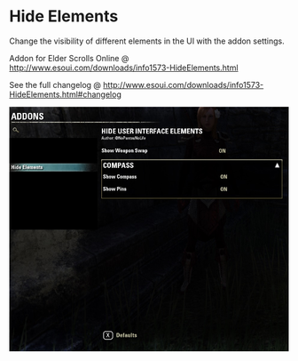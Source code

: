 # Hide Elements
Change the visibility of different elements in the UI with the addon settings.

Addon for Elder Scrolls Online @ http://www.esoui.com/downloads/info1573-HideElements.html

See the full changelog @ http://www.esoui.com/downloads/info1573-HideElements.html#changelog

![preview](img/preview.jpg)
